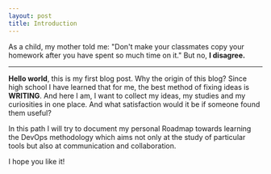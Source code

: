 ```yaml
---
layout: post
title: Introduction
---
```


As a child, my mother told me: "Don't make your classmates copy your homework after you have spent so much time on it." But no, **I disagree.**

-----

**Hello world**, this is my first blog post. Why the origin of this blog?
Since high school I have learned that for me, the best method of fixing ideas is **WRITING**. And here I am, I want to collect my ideas, my studies and my curiosities in one place. And what satisfaction would it be if someone found them useful?

In this path I will try to document my personal Roadmap towards learning the DevOps methodology which aims not only at the study of particular tools but also at communication and collaboration.

I hope you like it!